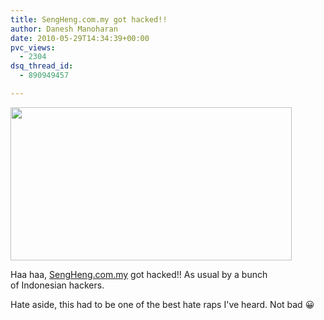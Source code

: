 ```yaml
---
title: SengHeng.com.my got hacked!!
author: Danesh Manoharan
date: 2010-05-29T14:34:39+00:00
pvc_views:
  - 2304
dsq_thread_id:
  - 890949457

---
```

<img loading="lazy" class="alignnone size-medium wp-image-2158" title="sengheng-hacked" src="/wp-content/uploads/2010/05/sengheng-hacked-450x245.png" alt="" width="450" height="245" srcset="/wp-content/uploads/2010/05/sengheng-hacked-450x245.png 450w, /wp-content/uploads/2010/05/sengheng-hacked-1024x558.png 1024w, /wp-content/uploads/2010/05/sengheng-hacked.png 1025w" sizes="(max-width: 450px) 100vw, 450px" />

Haa haa, [SengHeng.com.my][1] got hacked!! As usual by a bunch of Indonesian hackers.

Hate aside, this had to be one of the best hate raps I've heard. Not bad 😀

 [1]: http://www.senheng.com.my/